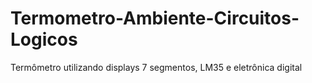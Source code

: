 # Termometro-Ambiente-Circuitos-Logicos
Termômetro utilizando displays 7 segmentos, LM35 e eletrônica digital

